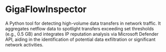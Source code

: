 # GigaFlowInspector
A Python tool for detecting high-volume data transfers in network traffic. It aggregates netflow data to spotlight transfers exceeding set thresholds (e.g., 0.5 GB) and integrates IP reputation analysis via Microsoft Defender API, aiding in the identification of potential data exfiltration or significant network activities.
